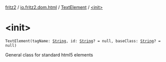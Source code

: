 [fritz2](../../index.md) / [io.fritz2.dom.html](../index.md) / [TextElement](index.md) / [&lt;init&gt;](./-init-.md)

# &lt;init&gt;

`TextElement(tagName: `[`String`](https://kotlinlang.org/api/latest/jvm/stdlib/kotlin/-string/index.html)`, id: `[`String`](https://kotlinlang.org/api/latest/jvm/stdlib/kotlin/-string/index.html)`? = null, baseClass: `[`String`](https://kotlinlang.org/api/latest/jvm/stdlib/kotlin/-string/index.html)`? = null)`

General class for standard html5 elements

